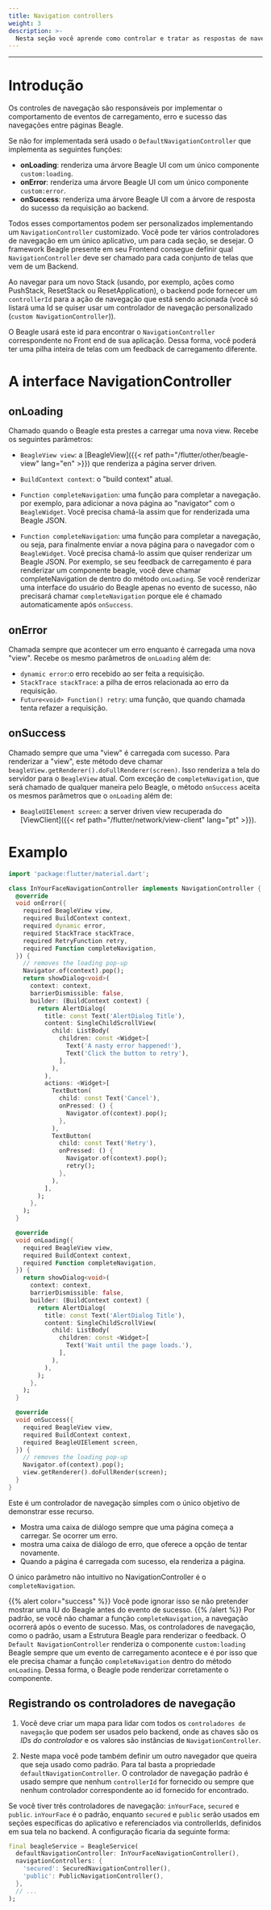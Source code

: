 ```yaml
---
title: Navigation controllers
weight: 3
description: >-
  Nesta seção você aprende como controlar e tratar as respostas de navegação.
---
```


---

# Introdução
Os controles de navegação são responsáveis por implementar o comportamento de eventos de carregamento, erro e sucesso das navegações entre páginas Beagle.

Se não for implementada será usado o `DefaultNavigationController` que implementa as seguintes funções:

- **onLoading**: renderiza uma árvore Beagle UI com um único componente `custom:loading`.
- **onError**: renderiza uma árvore Beagle UI com um único componente `custom:error`.
- **onSuccess**: renderiza uma árvore Beagle UI com a árvore de resposta do sucesso da requisição ao backend.

Todos esses comportamentos podem ser personalizados implementando um `NavigationController` customizado. Você pode ter vários controladores de navegação em um único aplicativo, um para cada seção, se desejar. O framework Beagle presente em seu Frontend consegue definir qual `NavigationController` deve ser chamado para cada conjunto de telas que vem de um Backend.

Ao navegar para um novo Stack (usando, por exemplo, ações como PushStack, ResetStack ou ResetApplication), o backend pode fornecer um `controllerId` para a ação de navegação que está sendo acionada (você só listará uma Id se quiser usar um controlador de navegação personalizado (`custom NavigationController`)).

O Beagle usará este id para encontrar o `NavigationController` correspondente no Front end de sua aplicação. Dessa forma, você poderá ter uma pilha inteira de telas com um feedback de carregamento diferente.

# A interface NavigationController

## onLoading
Chamado quando o Beagle esta prestes a carregar uma nova view. Recebe os seguintes parâmetros:

- `BeagleView view`: a [BeagleView]({{< ref path="/flutter/other/beagle-view" lang="en" >}}) que renderiza a página server driven.
- `BuildContext context`: o "build context" atual.
- `Function completeNavigation`: uma função para completar a navegação. por exemplo, para adicionar a nova página ao "navigator" com o `BeagleWidget`. Você precisa chamá-la assim que for renderizada uma Beagle JSON.

- `Function completeNavigation`: uma função para completar a navegação, ou seja, para finalmente enviar a nova página para o navegador com o `BeagleWidget`. Você precisa chamá-lo assim que quiser renderizar um Beagle JSON. Por exemplo, se seu feedback de carregamento é para renderizar um componente beagle, você deve chamar completeNavigation de dentro do método `onLoading`. Se você renderizar uma interface do usuário do Beagle apenas no evento de sucesso, não precisará chamar `completeNavigation` porque ele é chamado automaticamente após `onSuccess`.

## onError
Chamada sempre que acontecer um erro enquanto é carregada uma nova "view". Recebe os mesmo parâmetros de `onLoading` além de:

- `dynamic error`:o erro recebido ao ser feita a requisição.
- `StackTrace stackTrace`: a pilha de erros relacionada ao erro da requisição.
- `Future<void> Function() retry`: uma função, que quando chamada tenta refazer a requisição.

## onSuccess

Chamado sempre que uma "view" é carregada com sucesso. Para renderizar a "view", este método deve chamar `beagleView.getRenderer().doFullRenderer(screen)`. Isso renderiza a tela do servidor para o `BeagleView` atual. Com exceção de `completeNavigation`, que será chamado de qualquer maneira pelo Beagle, o método `onSuccess` aceita os mesmos parâmetros que o `onLoading` além de:

- `BeagleUIElement screen`: a server driven view recuperada do [ViewClient]({{< ref path="/flutter/network/view-client" lang="pt" >}}).

# Examplo

```dart
import 'package:flutter/material.dart';

class InYourFaceNavigationController implements NavigationController {
  @override
  void onError({
    required BeagleView view,
    required BuildContext context,
    required dynamic error,
    required StackTrace stackTrace,
    required RetryFunction retry,
    required Function completeNavigation,
  }) {
    // removes the loading pop-up
    Navigator.of(context).pop();
    return showDialog<void>(
      context: context,
      barrierDismissible: false,
      builder: (BuildContext context) {
        return AlertDialog(
          title: const Text('AlertDialog Title'),
          content: SingleChildScrollView(
            child: ListBody(
              children: const <Widget>[
                Text('A nasty error happened!'),
                Text('Click the button to retry'),
              ],
            ),
          ),
          actions: <Widget>[
            TextButton(
              child: const Text('Cancel'),
              onPressed: () {
                Navigator.of(context).pop();
              },
            ),
            TextButton(
              child: const Text('Retry'),
              onPressed: () {
                Navigator.of(context).pop();
                retry();
              },
            ),
          ],
        );
      },
    );
  }

  @override
  void onLoading({
    required BeagleView view,
    required BuildContext context,
    required Function completeNavigation,
  }) {
    return showDialog<void>(
      context: context,
      barrierDismissible: false,
      builder: (BuildContext context) {
        return AlertDialog(
          title: const Text('AlertDialog Title'),
          content: SingleChildScrollView(
            child: ListBody(
              children: const <Widget>[
                Text('Wait until the page loads.'),
              ],
            ),
          ),
        );
      },
    );
  }

  @override
  void onSuccess({
    required BeagleView view,
    required BuildContext context,
    required BeagleUIElement screen,
  }) {
    // removes the loading pop-up
    Navigator.of(context).pop();
    view.getRenderer().doFullRender(screen);
  }
}
```

Este é um controlador de navegação simples com o único objetivo de demonstrar esse recurso.
- Mostra uma caixa de diálogo sempre que uma página começa a carregar. Se ocorrer um erro.
- mostra uma caixa de diálogo de erro, que oferece a opção de tentar novamente.
- Quando a página é carregada com sucesso, ela renderiza a página.

O único parâmetro não intuitivo no NavigationController é o `completeNavigation`.

{{% alert color="success" %}}
Você pode ignorar isso se não pretender mostrar uma IU do Beagle antes do evento de sucesso.
{{% /alert %}}
Por padrão, se você não chamar a função `completeNavigation`, a navegação ocorrerá após o evento de sucesso. Mas, os controladores de navegação, como o padrão, usam a Estrutura Beagle para renderizar o feedback.
O `Default NavigationController` renderiza o componente `custom:loading` Beagle sempre que um evento de carregamento acontece e é por isso que ele precisa chamar a função `completeNavigation` dentro do método `onLoading`. Dessa forma, o Beagle pode renderizar corretamente o componente.

## Registrando os controladores de navegação
1. Você deve criar um mapa para lidar com todos os `controladores de navegação` que podem ser usados ​​pelo backend, onde as chaves são os *IDs do controlador* e os valores são instâncias de `NavigationController`.

2. Neste mapa você pode também definir um outro navegador que queira que seja usado como padrão. Para tal basta a propriedade `defaultNavigationController`. O controlador de navegação padrão é usado sempre que nenhum ``controllerId`` for fornecido ou sempre que nenhum controlador correspondente ao id fornecido for encontrado.

Se você tiver três controladores de navegação: `inYourFace`, `secured` e `public`. `inYourFace` é o padrão, enquanto `secured` e `public` serão usados ​​em seções específicas do aplicativo e referenciados via controllerIds, definidos em sua tela no backend. A configuração ficaria da seguinte forma:

```dart
final beagleService = BeagleService(
  defaultNavigationController: InYourFaceNavigationController(),
  navigationControllers: {
    'secured': SecuredNavigationController(),
    'public': PublicNavigationController(),
  },
  // ...
);
```
